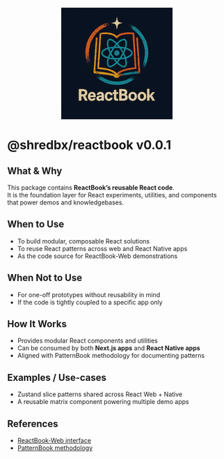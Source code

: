 <p align="center">
  <img src="./logo.png" alt="PatternBook Logo" width="256"/>
</p>

# @shredbx/reactbook v0.0.1

## What & Why

This package contains **ReactBook’s reusable React code**.  
It is the foundation layer for React experiments, utilities, and components that power demos and knowledgebases.

## When to Use

- To build modular, composable React solutions
- To reuse React patterns across web and React Native apps
- As the code source for ReactBook-Web demonstrations

## When Not to Use

- For one-off prototypes without reusability in mind
- If the code is tightly coupled to a specific app only

## How It Works

- Provides modular React components and utilities
- Can be consumed by both **Next.js apps** and **React Native apps**
- Aligned with PatternBook methodology for documenting patterns

## Examples / Use-cases

- Zustand slice patterns shared across React Web + Native
- A reusable matrix component powering multiple demo apps

## References

- [ReactBook-Web interface](/src/apps/reactbook-web/README.md)
- [PatternBook methodology](/src/packages/patternbook/README.md)
